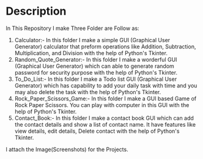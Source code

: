 # Description

In This Repository I make Three Folder are Follow as:

1) Calculator:- In this folder I make a simple GUI (Graphical User Generator) calculator that preform operations like Addition, Subtraction, Multiplication, and Division with the help of Python's Tkinter.
2) Random_Quote_Generator:- In this folder I make a worderful GUI (Graphical User Generator) which can able to generate random password for security purpose with the help of Python's Tkinter.
3) To_Do_List:- In this folder I make a Todo list GUI (Graphical User Generator) which has capability to add your daily task with time and you may also delete the task with the help of Python's Tkinter.
4) Rock_Paper_Scissors_Game:- In this folder I make a GUI based Game of Rock Paper Scissors. You can play with computer in this GUI with the help of Python's Tkinter.
5) Contact_Book:- In this folder I make a contact book GUI which can add the contact details and show a list of contact name. It have features like view details, edit details, Delete contact with the help of Python's Tkinter.

I attach the Image(Screenshots) for the Projects.
